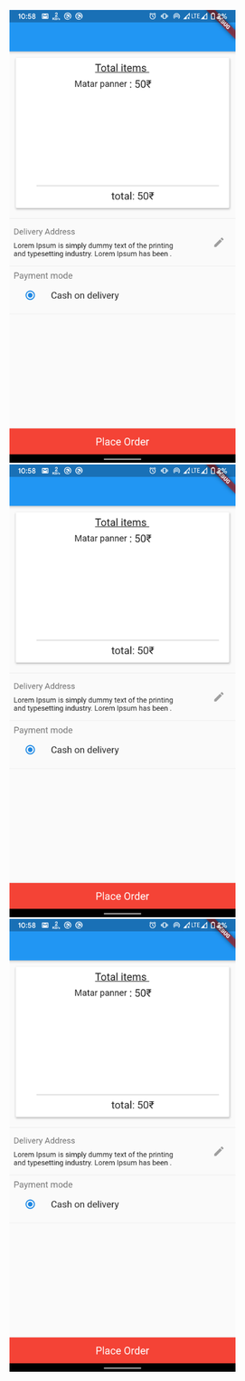 <p float="left">
  <img src="Screenshot/buy.png" width = "400",height = "300"  />
  <img src="Screenshot/buy.png" width = "400",height = "300"/> 
  <img src="Screenshot/buy.png" width = "400",height = "300" />
</p>
